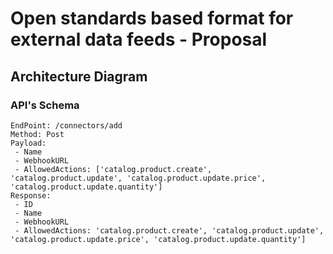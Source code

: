 # Open standards based format for external data feeds - Proposal

## Architecture Diagram

### API's Schema

```
EndPoint: /connectors/add
Method: Post
Payload:
 - Name
 - WebhookURL
 - AllowedActions: ['catalog.product.create', 'catalog.product.update', 'catalog.product.update.price', 'catalog.product.update.quantity']
Response:	
 - ID
 - Name
 - WebhookURL
 - AllowedActions: 'catalog.product.create', 'catalog.product.update', 'catalog.product.update.price', 'catalog.product.update.quantity']
```


